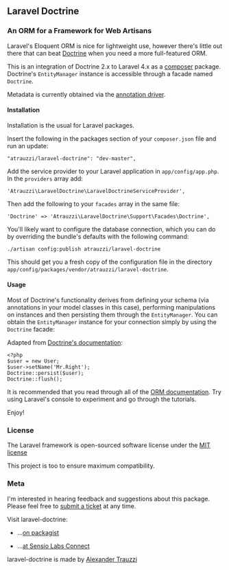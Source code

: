 ## Laravel Doctrine

### An ORM for a Framework for Web Artisans

Laravel's Eloquent ORM is nice for lightweight use, however there's little out there that can beat [Doctrine](http://goo.gl/oWVD3) when you need a more full-featured ORM.

This is an integration of Doctrine 2.x to Laravel 4.x as a [composer](http://goo.gl/gp9HO) package. Doctrine's `EntityManager` instance is accessible through a facade named `Doctrine`.

Metadata is currently obtained via the [annotation driver](http://goo.gl/tuwnQ).

#### Installation

Installation is the usual for Laravel packages.

Insert the following in the packages section of your `composer.json` file and run an update:

    "atrauzzi/laravel-doctrine": "dev-master",

Add the service provider to your Laravel application in `app/config/app.php`. In the `providers` array add:

    'Atrauzzi\LaravelDoctrine\LaravelDoctrineServiceProvider',

Then add the following to your `facades` array in the same file:

    'Doctrine' => 'Atrauzzi\LaravelDoctrine\Support\Facades\Doctrine',

You'll likely want to configure the database connection, which you can do by overriding the bundle's defaults with the following command:

    ./artisan config:publish atrauzzi/laravel-doctrine
    
This should get you a fresh copy of the configuration file in the directory `app/config/packages/vendor/atrauzzi/laravel-doctrine`.

#### Usage

Most of Doctrine's functionality derives from defining your schema (via annotations in your model classes in this case), performing manipulations on instances and then persisting them through the `EntityManager`.  You can obtain the `EntityManager` instance for your connection simply by using the `Doctrine` facade:

Adapted from [Doctrine's documentation](http://goo.gl/XQ3qg):

    <?php
    $user = new User;
    $user->setName('Mr.Right');
    Doctrine::persist($user);
    Doctrine::flush();

It is recommended that you read through all of the [ORM documentation](http://goo.gl/kpAeX).  Try using Laravel's console to experiment and go through the tutorials.

Enjoy!


### License

The Laravel framework is open-sourced software license under the [MIT license](http://goo.gl/tuwnQ)

This project is too to ensure maximum compatibility.

### Meta

I'm interested in hearing feedback and suggestions about this package.  Please feel free to [submit a ticket](http://goo.gl/KU6B8) at any time.

Visit laravel-doctrine:

* ...[on packagist](http://goo.gl/YH4C0)

* ...[at Sensio Labs Connect](http://goo.gl/IL6Em)

laravel-doctrine is made by [Alexander Trauzzi](http://goo.gl/QabWv)
